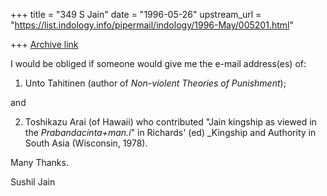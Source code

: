 +++
title = "349 S Jain"
date = "1996-05-26"
upstream_url = "https://list.indology.info/pipermail/indology/1996-May/005201.html"

+++
[Archive link](https://list.indology.info/pipermail/indology/1996-May/005201.html)


I would be obliged if someone would give me the e-mail address(es) of:

1. Unto Tahitinen (author of _Non-violent Theories of Punishment_);

and

2. Toshikazu Arai (of Hawaii) who contributed "Jain kingship as viewed in 
the _Prabandacinta+man.i_" in Richards' (ed) _Kingship and Authority in 
South Asia (Wisconsin, 1978).

Many Thanks.

Sushil Jain




